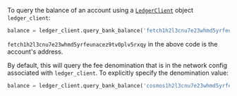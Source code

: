 To query the balance of an account using a [`LedgerClient`](connect-to-network.md) object `ledger_client`:

```python
balance = ledger_client.query_bank_balance('fetch1h2l3cnu7e23whmd5yrfeunacez9tv0plv5rxqy')
```

`fetch1h2l3cnu7e23whmd5yrfeunacez9tv0plv5rxqy` in the above code is the account's address.

By default, this will query the fee denomination that is in the network config associated with `ledger_client`. To explicitly specify the denomination value:

```python
balance = ledger_client.query_bank_balance('cosmos1h2l3cnu7e23whmd5yrfeunacez9tv0plv5rxqy', denom='uatom')
```